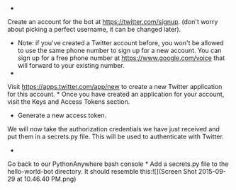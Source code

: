 * 
Create an account for the bot at https://twitter.com/signup. (don't worry about picking a perfect username, it can be changed later).
* Note: if you've created a Twitter account before, you won't be allowed to use the same phone number to sign up for a new account. You can sign up for a free phone number at https://www.google.com/voice that will forward to your existing number.
* 
Visit https://apps.twitter.com/app/new to create a new Twitter application for this account.
* 
Once you have created an application for your account, visit the Keys and Access Tokens section.
* Generate a new access token.

We will now take the authorization credentials we have just received and put them in a secrets.py file. This will be used to authenticate with Twitter.

* 
Go back to our PythonAnywhere bash console
* 
Add a secrets.py file to the hello-world-bot directory. It should resemble this:![](Screen Shot 2015-09-29 at 10.46.40 PM.png)
